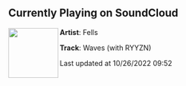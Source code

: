 ## Currently Playing on SoundCloud

[<img align="left" width="100" src="https://i1.sndcdn.com/artworks-gnkSYaF54g17-0-t500x500.jpg">](https://soundcloud.com/fellsofficial/waves-with-ryyzn)

**Artist**: Fells 

**Track**: Waves (with RYYZN)

Last updated at 10/26/2022 09:52
